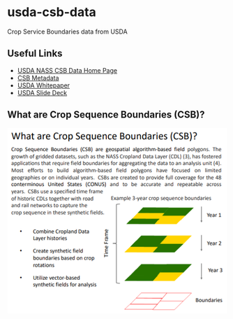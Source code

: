 # usda-csb-data
 Crop Service Boundaries data from USDA

## Useful Links

* [USDA NASS CSB Data Home Page](https://www.nass.usda.gov/Research_and_Science/Crop-Sequence-Boundaries/)
* [CSB Metadata](https://www.nass.usda.gov/Research_and_Science/Crop-Sequence-Boundaries/metadata_Crop-Sequence-Boundaries-2022.htm)
* [USDA Whitepaper](https://www.nass.usda.gov/Education_and_Outreach/Reports,_Presentations_and_Conferences/reports/conferences/ICAS-2023/Crop%20Sequence%20Boundaries%20(CSB)%20Delineated%20Fields%20Using%20Remotely%20Sensed%20Crop%20Rotations.pdf)
* [USDA Slide Deck](https://www.nass.usda.gov/Education_and_Outreach/Reports,_Presentations_and_Conferences/reports/conferences/ESRI-2022/Esri_UC_TheCropSequenceBoundariesProject.pdf)

## What are Crop Sequence Boundaries (CSB)?

![](www/what-are-csbs.png)